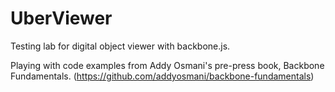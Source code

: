UberViewer
==========

Testing lab for digital object viewer with backbone.js. 

Playing with code examples from Addy Osmani's pre-press book, Backbone Fundamentals. (https://github.com/addyosmani/backbone-fundamentals)
